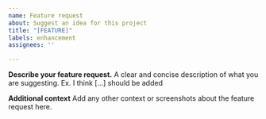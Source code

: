 ```yaml
---
name: Feature request
about: Suggest an idea for this project
title: "[FEATURE]"
labels: enhancement
assignees: ''

---
```


**Describe your feature request.**
A clear and concise description of what you are suggesting. Ex. I think [...] should be added

**Additional context**
Add any other context or screenshots about the feature request here.
